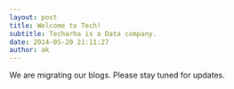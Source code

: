 ```yaml
---
layout: post
title: Welcome to Tech!
subtitle: Techarha is a Data company.
date: 2014-05-20 21:11:27
author: ak
---
```

We are migrating our blogs. Please stay tuned for updates.